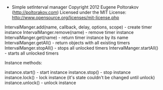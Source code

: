 * Simple setInterval manager
Copyright 2012 Eugene Poltorakov (http://poltorakov.com)
Licensed under the MIT License: http://www.opensource.org/licenses/mit-license.php

IntervalManger.add(name, callback, delay, options, scope) - create timer instance
IntervalManger.remove(name) - remove timer instance
IntervalManger.get(name) - return timer instance by its name
IntervalManger.getAll() - return objects with all existing timers
IntervalManger.stopAll() - stops all unlocked timers
IntervalManger.startAll() - starts all unlocked timers

Instance methods:

instance.start() - start instance
instance.stop() - stop instance
instance.lock() - lock instance (it's state couldn't be changed until unlock)
instance.unlock() - unlock instance

